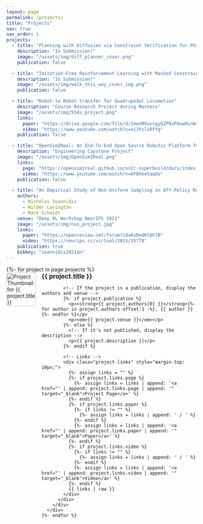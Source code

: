 ```yaml
---
layout: page
permalink: /projects/
title: "Projects"
nav: true
nav_order: 1
projects:
  - title: "Planning with Diffusion via Constraint Verification for Physics-Based Characters"
    description: "In Submission!"
    image: "/assets/img/diff_planner_cover.png"
    publication: false

  - title: "Imitation-Free Reinforcement Learning with Masked Constraints for Walking Controllers"
    description: "In Submission!"
    image: "/assets/img/walk_this_way_cover_img.png"
    publication: false

  - title: "Robot-to-Robot transfer for Quadrupedal Locomotion"
    description: "Course Research Project during Masters"
    image: "/assets/img/554x_project.png"
    links:
      paper: "https://drive.google.com/file/d/1monMVvvcgyGZP9xPdxwHLn6verm3G-gQ/view?usp=sharing"
      video: "https://www.youtube.com/watch?v=ei3YxlxRfYg"
    publication: false

  - title: "OpenSim2Real: An End-To-End Open Source Robotic Platform for Sim2Real Research"
    description: "Engineering Capstone Project"
    image: "/assets/img/OpenSim2Real.png"
    links:
      page: "https://opensim2real.github.io/os2r-superbuild/docs/index.html"
      video: "https://www.youtube.com/watch?v=6FDHketaaDo"
    publication: false

  - title: "An Empirical Study of Non-Uniform Sampling in Off-Policy Reinforcement Learning for Continuous Control"
    authors: 
      - Nicholas Ioannidis
      - Wilder Lavington
      - Mark Schmidt
    venue: "Deep RL Workshop NeurIPS 2021"
    image: "/assets/img/nus_project.jpg"
    links:
      paper: "https://openreview.net/forum?id=KvDedKtOX7B"
      video: "https://neurips.cc/virtual/2021/35778"
    publication: true
    bibkey: "ioannidis2021an"
---
```


<div class="projects-section">
  <div class="projects">
    {%- for project in page.projects %}
      <div class="project">
        <div class="project-content" style="display: flex; align-items: flex-start; margin-bottom: 20px;">
          <div class="project-thumbnail" style="margin-right: 15px; width: 150px;">
            <img src="{{ project.image }}" alt="Project Thumbnail for {{ project.title }}" style="width: 100%; border-radius: 5px;">
          </div>
          <div class="project-details">
            <h3 style="font-size: 1.2em; margin: 0; font-weight: bold;">{{ project.title }}</h3>

            <!-- If the project is a publication, display the authors and venue -->
            {%- if project.publication %}
              <p><strong>{{ project.authors[0] }}</strong>{%- for author in project.authors offset:1 -%}, {{ author }}{%- endfor %}</p>
              <p><em>{{ project.venue }}</em></p>
            {%- else %}
              <!-- If it's not published, display the description -->
              <p>{{ project.description }}</p>
            {%- endif %}
            
            <!-- Links -->
            <div class="project-links" style="margin-top: 10px;">
              {%- assign links = "" %}
              {%- if project.links.page %}
                {%- assign links = links | append: '<a href="' | append: project.links.page | append: '" target="_blank">Project Page</a>' %}
              {%- endif %}
              {%- if project.links.paper %}
                {%- if links != "" %}
                  {%- assign links = links | append: ' / ' %}
                {%- endif %}
                {%- assign links = links | append: '<a href="' | append: project.links.paper | append: '" target="_blank">Paper</a>' %}
              {%- endif %}
              {%- if project.links.video %}
                {%- if links != "" %}
                  {%- assign links = links | append: ' / ' %}
                {%- endif %}
                {%- assign links = links | append: '<a href="' | append: project.links.video | append: '" target="_blank">Video</a>' %}
              {%- endif %}
              {{ links | raw }}
            </div>
          </div>
        </div>
      </div>
    {%- endfor %}
  </div>
</div>
